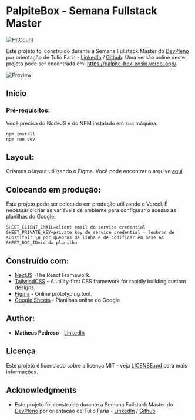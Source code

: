 # PalpiteBox - Semana Fullstack Master

[![HitCount](https://hits.dwyl.com/tuliofaria/tuliofaria/palpite-box.svg)](https://github.com/matheuspedrosoo/palpite-box)

Este projeto foi construído durante a Semana Fullstack Master do [DevPleno](https://devpleno.com) por orientação de Tulio Faria - [LinkedIn](https://www.linkedin.com/in/tuliofaria/) / [Github](https://github.com/tuliofaria). Uma versão online deste projeto pode ser encontrada em: https://palpite-box-eosin.vercel.app/.

![Preview](https://github.com/tuliofaria/palpite-box/blob/master/print.png?raw=true)

## Início



### Pré-requisitos:

Você precisa do NodeJS e do NPM instalado em sua máquina.

```
npm install
npm run dev
```

## Layout:

Criamos o layout utilizando o Figma. Você pode encontrar o arquivo [aqui](https://www.figma.com/file/HxvAYhS6l7UDI49u8uLdaC/palpite-box?node-id=0%3A1).

## Colocando em produção:

Este projeto pode ser colocado em produção utilizando o Vercel. É necessário criar as variáveis de ambiente para configurar o acesso as planilhas do Google:

```
SHEET_CLIENT_EMAIL=client email do service credential
SHEET_PRIVATE_KEY=private key do service credential - lembrar de substituir \n por quebras de linha e de codificar em base 64
SHEET_DOC_ID=id da planilha
```

## Construído com:

* [NextJS](https://nextjs.org/) -The React Framework.
* [TailwindCSS](https://tailwindcss.com/) - A utility-first CSS framework for
rapidly building custom designs.
* [Figma](https://figma.com/) - Online prototyping tool.
* [Google Sheets](https://drive.google.com) - Planilhas online do Google

## Author:

* **Matheus Pedroso** - [LinkedIn](https://www.linkedin.com/in/matheuspedrosoo/)


## Licença

Este projeto é licenciado sobre a licença MIT - veja [LICENSE.md](LICENSE.md) para mais informações.

## Acknowledgments

* Este projeto foi construído durante a Semana Fullstack Master do [DevPleno](https://devpleno.com) por orientação de Tulio Faria - [LinkedIn](https://www.linkedin.com/in/tuliofaria/) / [Github](https://github.com/tuliofaria)
